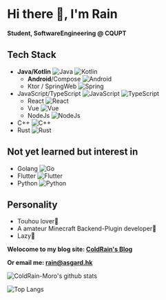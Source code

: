 # Hi there 👋, I'm Rain

**Student, SoftwareEngineering @ CQUPT**

## Tech Stack

- **Java/Kotlin** ![Java](https://img.shields.io/badge/Java-007396?style=for-the-badge&logo=java&logoColor=white) ![Kotlin](https://img.shields.io/badge/Kotlin-7F52FF?style=for-the-badge&logo=kotlin&logoColor=white)
  + **Android**/Compose ![Android](https://img.shields.io/badge/Android-3DDC84?style=for-the-badge&logo=android&logoColor=white)
  + Ktor / SpringWeb ![Spring](https://img.shields.io/badge/Spring-6DB33F?style=for-the-badge&logo=spring&logoColor=white)
- JavaScript/TypeScript ![JavaScript](https://img.shields.io/badge/JavaScript-F7DF1E?style=for-the-badge&logo=javascript&logoColor=white) ![TypeScript](https://img.shields.io/badge/TypeScript-3178C6?style=for-the-badge&logo=typescript&logoColor=white)
  + React ![React](https://img.shields.io/badge/React-20232A?style=for-the-badge&logo=react&logoColor=61DAFB)
  + Vue ![Vue](https://img.shields.io/badge/Vue-4FC08D?style=for-the-badge&logo=vue%2Ejs&logoColor=white)
  + NodeJs ![NodeJs](https://img.shields.io/badge/Node.js-43853D?style=for-the-badge&logo=node.js&logoColor=white)
- C++ ![C++](https://img.shields.io/badge/C%2B%2B-00599C?style=for-the-badge&logo=c%2B%2B&logoColor=white)
- Rust ![Rust](https://img.shields.io/badge/Rust-000000?style=for-the-badge&logo=rust&logoColor=white)

## Not yet learned but interest in

- Golang ![Go](https://img.shields.io/badge/Go-00ADD8?style=for-the-badge&logo=go&logoColor=white)
- Flutter ![Flutter](https://img.shields.io/badge/Flutter-02569B?style=for-the-badge&logo=flutter&logoColor=white)
- Python ![Python](https://img.shields.io/badge/Python-14354C?style=for-the-badge&logo=python&logoColor=white)

## Personality

- Touhou lover🥰
- A amateur Minecraft Backend-Plugin developer🧐
- Lazy🥱

**Welocome to my blog site: [ColdRain's Blog](https://blog.coldrain.ink)**

**Or email me: rain@asgard.hk**

![ColdRain-Moro's github stats](https://github-readme-stats.vercel.app/api?username=ColdRain-Moro&show_icons=true&theme=radical)

![Top Langs](https://github-readme-stats.vercel.app/api/top-langs/?username=ColdRain-Moro&layout=compact)
